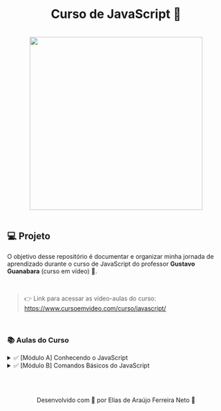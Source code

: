 <h1 align="center">
  Curso de JavaScript 💛
</h1>

<br>

<div align="center">
    <img src="https://www.cursoemvideo.com/wp-content/uploads/2019/08/cursoemvideo-logo-branca.png" width="400px" /> 
</div>

<br>

<h2>💻 Projeto</h2>

O objetivo desse repositório é documentar e organizar minha jornada de aprendizado durante o curso 
de JavaScript do professor **Gustavo Guanabara** (curso em vídeo) 🖖.


<br>

> 👉 Link para acessar as vídeo-aulas do curso: https://www.cursoemvideo.com/curso/javascript/

<br>

<h3>📚 Aulas do Curso</h3>

<details>
  <summary>✅ [Módulo A] Conhecendo o JavaScript</summary>
  <ul>
    <li>Aula 1 - O que o JavaScript é capaz de fazer?</li>
    <li>Aula 2 - Como chegamos até aqui?</li>
    <li>Aula 3 - Dando os primeiros passos.</li>
    <li><a href="./moduloA/aula04">Aula 4 - Criando o seu primeiro script</a></li>
  </ul>
</details>

<details>
  <summary>✅ [Módulo B] Comandos Básicos do JavaScript</summary>
  <ul>
    <li>Aula 5 - Variáveis e Tipos Primitivos</li>
    <li>Aula 6 - Tratamento de dados</li>
  </ul>
</details>

<br><br>

<p align="center"> Desenvolvido com 💙 por Elias de Araújo Ferreira Neto 👋 <p>

